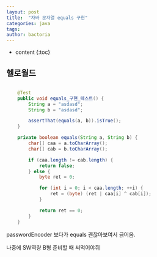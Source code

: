 ```yaml
---
layout: post
title:  "자바 문자열 equals 구현"
categories: java
tags: 
author: bactoria
---
```


* content
{:toc}

## 헬로월드

```java

    @Test
    public void equals_구현_테스트() {
        String a = "asdasd";
        String b = "asdasd";

        assertThat(equals(a, b)).isTrue();
    }

    private boolean equals(String a, String b) {
        char[] caa = a.toCharArray();
        char[] cab = b.toCharArray();

        if (caa.length != cab.length) {
            return false;
        } else {
            byte ret = 0;

            for (int i = 0; i < caa.length; ++i) {
                ret = (byte) (ret | caa[i] ^ cab[i]);
            }

            return ret == 0;
        }
    }
```

passwordEncoder 보다가 equals 괜찮아보여서 긁어옴.

나중에 SW역량 B형 준비할 때 써먹어야쥐